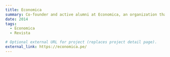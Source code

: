 ```yaml
---
title: Economica
summary: Co-founder and active alumni at Economica, an organization that promotes the dissemination of Peruvian economic current issues through posts, interviews, podcasts, virtual and printed magazines and social media content.
date: 2014
tags:
  - Economica
  - Revista

# Optional external URL for project (replaces project detail page).
external_link: https://economica.pe/
---
```

